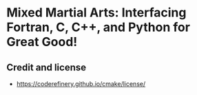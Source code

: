 

# Mixed Martial Arts: Interfacing Fortran, C, C++, and Python for Great Good!

## Credit and license

- https://coderefinery.github.io/cmake/license/
